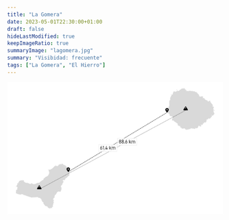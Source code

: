 ```yaml
---
title: "La Gomera"
date: 2023-05-01T22:30:00+01:00
draft: false
hideLastModified: true
keepImageRatio: true
summaryImage: "lagomera.jpg"
summary: "Visibidad: frecuente"
tags: ["La Gomera", "El Hierro"]
---
```


![Distancias entre La Gomera y El Hierro](mindist_elhierro_lagomera.png)

